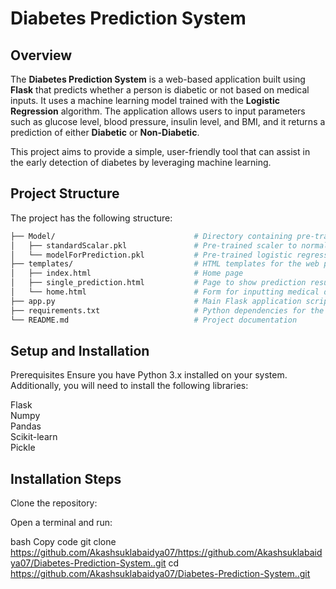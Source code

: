 # Diabetes Prediction System

## Overview
The **Diabetes Prediction System** is a web-based application built using **Flask** that predicts whether a person is diabetic or not based on medical inputs. It uses a machine learning model trained with the **Logistic Regression** algorithm. The application allows users to input parameters such as glucose level, blood pressure, insulin level, and BMI, and it returns a prediction of either **Diabetic** or **Non-Diabetic**.

This project aims to provide a simple, user-friendly tool that can assist in the early detection of diabetes by leveraging machine learning.

## Project Structure
The project has the following structure:

```bash
├── Model/                               # Directory containing pre-trained model and scaler
│   ├── standardScalar.pkl               # Pre-trained scaler to normalize input data
│   └── modelForPrediction.pkl           # Pre-trained logistic regression model
├── templates/                           # HTML templates for the web pages
│   ├── index.html                       # Home page
│   ├── single_prediction.html           # Page to show prediction results
│   └── home.html                        # Form for inputting medical data
├── app.py                               # Main Flask application script
├── requirements.txt                     # Python dependencies for the project
└── README.md                            # Project documentation
```
## Setup and Installation
Prerequisites
Ensure you have Python 3.x installed on your system. Additionally, you will need to install the following libraries:

Flask<br>
Numpy<br>
Pandas<br>
Scikit-learn<br>
Pickle

## Installation Steps
Clone the repository:

Open a terminal and run:

bash
Copy code
git clone https://github.com/Akashsuklabaidya07/https://github.com/Akashsuklabaidya07/Diabetes-Prediction-System..git
cd https://github.com/Akashsuklabaidya07/Diabetes-Prediction-System..git







